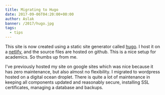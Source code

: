 ```yaml
---
title: Migrating to Hugo
date: 2017-09-06T04:20:00+00:00
author: Aslak
banner: /2017/hugo.jpg
tags:
  - tips
---
```


This site is now created using a static site generator called [hugo](https://gohugo.io). I host it on a [netlify](https://netlify.com), and the source files are hosted on github. This is a nice setup for academics. So thumbs up from me.  

I've previously hosted my site on google sites which was nice because it has zero maintenance, but also almost no flexibility. I migrated to wordpress hosted on a digital ocean droplet. There is quite a lot of maintenance in keeping all components updated and reasonably secure, installing SSL certificates, managing a database and backups.
